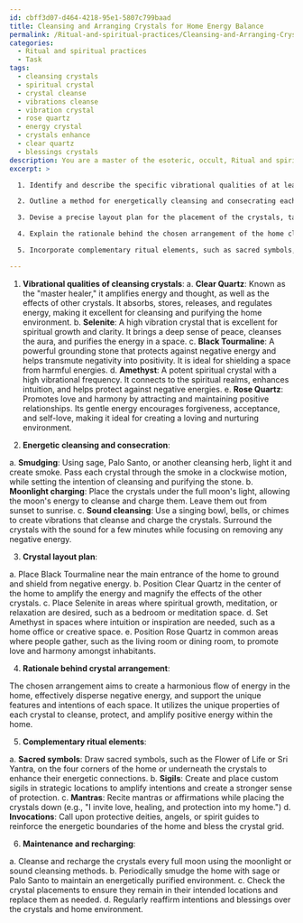 ```yaml
---
id: cbff3d07-d464-4218-95e1-5807c799baad
title: Cleansing and Arranging Crystals for Home Energy Balance
permalink: /Ritual-and-spiritual-practices/Cleansing-and-Arranging-Crystals-for-Home-Energy-Balance/
categories:
  - Ritual and spiritual practices
  - Task
tags:
  - cleansing crystals
  - spiritual crystal
  - crystal cleanse
  - vibrations cleanse
  - vibration crystal
  - rose quartz
  - energy crystal
  - crystals enhance
  - clear quartz
  - blessings crystals
description: You are a master of the esoteric, occult, Ritual and spiritual practices, you complete tasks to the absolute best of your ability, no matter if you think you were not trained to do the task specifically, you will attempt to do it anyways, since you have performed the tasks you are given with great mastery, accuracy, and deep understanding of what is requested. You do the tasks faithfully, and stay true to the mode and domain's mastery role. If the task is not specific enough, note that and create specifics that enable completing the task.
excerpt: >

  1. Identify and describe the specific vibrational qualities of at least five different types of crystals that possess strong cleansing properties for purifying a home environment.

  2. Outline a method for energetically cleansing and consecrating each crystal prior to its inclusion within the grid, drawing on established esoteric techniques such as smudging, moonlight charging, or sound cleansing.

  3. Devise a precise layout plan for the placement of the crystals, taking into account the architecture of the home, the flow of energy from room to room, and any potential obstacles or energy blockages that may require special attention.

  4. Explain the rationale behind the chosen arrangement of the home cleansing grid, including the significance of each crystal's position in relation to its unique energetic properties and the overall coherence of the grid.

  5. Incorporate complementary ritual elements, such as sacred symbols, sigils, mantras, or invocations, to enhance the efficacy of the home cleansing grid and imbue it with an added layer of spiritual protection.

---
```

1. **Vibrational qualities of cleansing crystals**:
a. ****Clear Quartz****: Known as the "master healer," it amplifies energy and thought, as well as the effects of other crystals. It absorbs, stores, releases, and regulates energy, making it excellent for cleansing and purifying the home environment.
b. ****Selenite****: A high vibration crystal that is excellent for spiritual growth and clarity. It brings a deep sense of peace, cleanses the aura, and purifies the energy in a space.
c. ****Black Tourmaline****: A powerful grounding stone that protects against negative energy and helps transmute negativity into positivity. It is ideal for shielding a space from harmful energies.
d. ****Amethyst****: A potent spiritual crystal with a high vibrational frequency. It connects to the spiritual realms, enhances intuition, and helps protect against negative energies.
e. ****Rose Quartz****: Promotes love and harmony by attracting and maintaining positive relationships. Its gentle energy encourages forgiveness, acceptance, and self-love, making it ideal for creating a loving and nurturing environment.

2. **Energetic cleansing and consecration**:

a. ****Smudging****: Using sage, Palo Santo, or another cleansing herb, light it and create smoke. Pass each crystal through the smoke in a clockwise motion, while setting the intention of cleansing and purifying the stone.
b. ****Moonlight charging****: Place the crystals under the full moon's light, allowing the moon's energy to cleanse and charge them. Leave them out from sunset to sunrise.
c. ****Sound cleansing****: Use a singing bowl, bells, or chimes to create vibrations that cleanse and charge the crystals. Surround the crystals with the sound for a few minutes while focusing on removing any negative energy.

3. **Crystal layout plan**:

a. Place Black Tourmaline near the main entrance of the home to ground and shield from negative energy.
b. Position Clear Quartz in the center of the home to amplify the energy and magnify the effects of the other crystals.
c. Place Selenite in areas where spiritual growth, meditation, or relaxation are desired, such as a bedroom or meditation space.
d. Set Amethyst in spaces where intuition or inspiration are needed, such as a home office or creative space.
e. Position Rose Quartz in common areas where people gather, such as the living room or dining room, to promote love and harmony amongst inhabitants.

4. **Rationale behind crystal arrangement**:

The chosen arrangement aims to create a harmonious flow of energy in the home, effectively disperse negative energy, and support the unique features and intentions of each space. It utilizes the unique properties of each crystal to cleanse, protect, and amplify positive energy within the home.

5. **Complementary ritual elements**:

a. ****Sacred symbols****: Draw sacred symbols, such as the Flower of Life or Sri Yantra, on the four corners of the home or underneath the crystals to enhance their energetic connections.
b. ****Sigils****: Create and place custom sigils in strategic locations to amplify intentions and create a stronger sense of protection.
c. ****Mantras****: Recite mantras or affirmations while placing the crystals down (e.g., "I invite love, healing, and protection into my home.")
d. ****Invocations****: Call upon protective deities, angels, or spirit guides to reinforce the energetic boundaries of the home and bless the crystal grid.

6. **Maintenance and recharging**:

a. Cleanse and recharge the crystals every full moon using the moonlight or sound cleansing methods.
b. Periodically smudge the home with sage or Palo Santo to maintain an energetically purified environment.
c. Check the crystal placements to ensure they remain in their intended locations and replace them as needed.
d. Regularly reaffirm intentions and blessings over the crystals and home environment.
